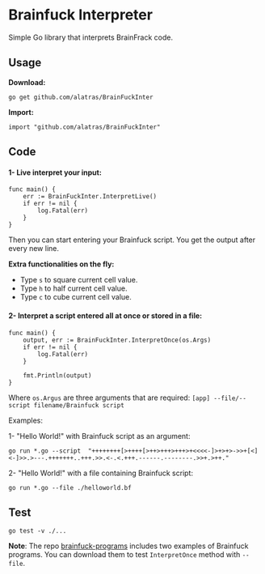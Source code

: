 # Brainfuck Interpreter

Simple Go library that interprets BrainFrack code.

## Usage

**Download:**

```
go get github.com/alatras/BrainFuckInter
```

**Import:**

```
import "github.com/alatras/BrainFuckInter"
```

## Code

#### 1- Live interpret your input:

```
func main() {
	err := BrainFuckInter.InterpretLive()
	if err != nil {
		log.Fatal(err)
	}
}
```

Then you can start entering your Brainfuck script. You get the output after every new line.

**Extra functionalities on the fly:**

- Type `s` to square current cell value.
- Type `h` to half current cell value.
- Type `c` to cube current cell value.

#### 2- Interpret a script entered all at once or stored in a file:

```
func main() {
	output, err := BrainFuckInter.InterpretOnce(os.Args)
	if err != nil {
		log.Fatal(err)
	}

	fmt.Println(output)
}
```

Where `os.Argus` are three arguments that are required: `[app] --file/--script filename/Brainfuck script`

Examples:

1- "Hello World!" with Brainfuck script as an argument:

```
go run *.go --script  "++++++++[>++++[>++>+++>+++>+<<<<-]>+>+>->>+[<]<-]>>.>---.+++++++..+++.>>.<-.<.+++.------.--------.>>+.>++."
```

2- "Hello World!" with a file containing Brainfuck script:

```
go run *.go --file ./helloworld.bf
```

## Test

```
go test -v ./...
```

**Note**: The repo [brainfuck-programs](https://github.com/alatras/brainfuck-programs) includes two examples of Brainfuck programs. You can download them to test `InterpretOnce` method with `--file`.
